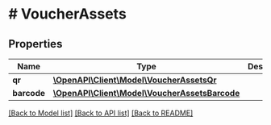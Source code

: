# # VoucherAssets

## Properties

Name | Type | Description | Notes
------------ | ------------- | ------------- | -------------
**qr** | [**\OpenAPI\Client\Model\VoucherAssetsQr**](VoucherAssetsQr.md) |  | [optional]
**barcode** | [**\OpenAPI\Client\Model\VoucherAssetsBarcode**](VoucherAssetsBarcode.md) |  | [optional]

[[Back to Model list]](../../README.md#models) [[Back to API list]](../../README.md#endpoints) [[Back to README]](../../README.md)

